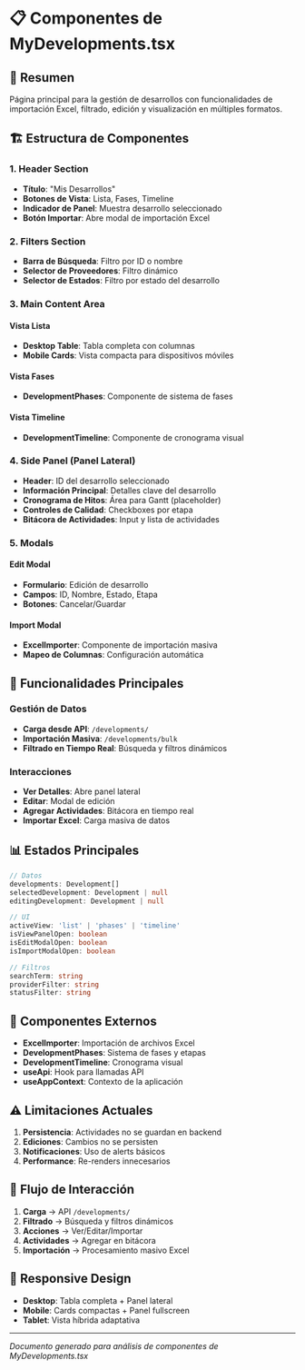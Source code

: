 # 📋 Componentes de MyDevelopments.tsx

## 🎯 Resumen
Página principal para la gestión de desarrollos con funcionalidades de importación Excel, filtrado, edición y visualización en múltiples formatos.

## 🏗️ Estructura de Componentes

### 1. **Header Section**
- **Título**: "Mis Desarrollos"
- **Botones de Vista**: Lista, Fases, Timeline
- **Indicador de Panel**: Muestra desarrollo seleccionado
- **Botón Importar**: Abre modal de importación Excel

### 2. **Filters Section**
- **Barra de Búsqueda**: Filtro por ID o nombre
- **Selector de Proveedores**: Filtro dinámico
- **Selector de Estados**: Filtro por estado del desarrollo

### 3. **Main Content Area**
#### Vista Lista
- **Desktop Table**: Tabla completa con columnas
- **Mobile Cards**: Vista compacta para dispositivos móviles

#### Vista Fases
- **DevelopmentPhases**: Componente de sistema de fases

#### Vista Timeline
- **DevelopmentTimeline**: Componente de cronograma visual

### 4. **Side Panel (Panel Lateral)**
- **Header**: ID del desarrollo seleccionado
- **Información Principal**: Detalles clave del desarrollo
- **Cronograma de Hitos**: Área para Gantt (placeholder)
- **Controles de Calidad**: Checkboxes por etapa
- **Bitácora de Actividades**: Input y lista de actividades

### 5. **Modals**
#### Edit Modal
- **Formulario**: Edición de desarrollo
- **Campos**: ID, Nombre, Estado, Etapa
- **Botones**: Cancelar/Guardar

#### Import Modal
- **ExcelImporter**: Componente de importación masiva
- **Mapeo de Columnas**: Configuración automática

## 🔧 Funcionalidades Principales

### Gestión de Datos
- **Carga desde API**: `/developments/`
- **Importación Masiva**: `/developments/bulk`
- **Filtrado en Tiempo Real**: Búsqueda y filtros dinámicos

### Interacciones
- **Ver Detalles**: Abre panel lateral
- **Editar**: Modal de edición
- **Agregar Actividades**: Bitácora en tiempo real
- **Importar Excel**: Carga masiva de datos

## 📊 Estados Principales

```typescript
// Datos
developments: Development[]
selectedDevelopment: Development | null
editingDevelopment: Development | null

// UI
activeView: 'list' | 'phases' | 'timeline'
isViewPanelOpen: boolean
isEditModalOpen: boolean
isImportModalOpen: boolean

// Filtros
searchTerm: string
providerFilter: string
statusFilter: string
```

## 🎨 Componentes Externos

- **ExcelImporter**: Importación de archivos Excel
- **DevelopmentPhases**: Sistema de fases y etapas
- **DevelopmentTimeline**: Cronograma visual
- **useApi**: Hook para llamadas API
- **useAppContext**: Contexto de la aplicación

## ⚠️ Limitaciones Actuales

1. **Persistencia**: Actividades no se guardan en backend
2. **Ediciones**: Cambios no se persisten
3. **Notificaciones**: Uso de alerts básicos
4. **Performance**: Re-renders innecesarios

## 🔄 Flujo de Interacción

1. **Carga** → API `/developments/`
2. **Filtrado** → Búsqueda y filtros dinámicos
3. **Acciones** → Ver/Editar/Importar
4. **Actividades** → Agregar en bitácora
5. **Importación** → Procesamiento masivo Excel

## 📱 Responsive Design

- **Desktop**: Tabla completa + Panel lateral
- **Mobile**: Cards compactas + Panel fullscreen
- **Tablet**: Vista híbrida adaptativa

---

*Documento generado para análisis de componentes de MyDevelopments.tsx*
